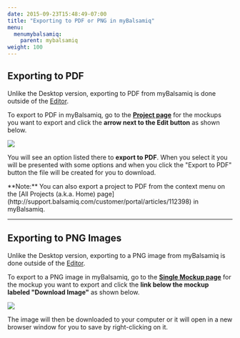 ```yaml
---
date: 2015-09-23T15:48:49-07:00
title: "Exporting to PDF or PNG in myBalsamiq"
menu:
  menumybalsamiq:
    parent: mybalsamiq
weight: 100
---
```


## Exporting to PDF

Unlike the Desktop version, exporting to PDF from myBalsamiq is done outside of the [Editor](http://support.balsamiq.com/customer/portal/articles/1366973).

To export to PDF in myBalsamiq, go to the **[Project page](http://support.balsamiq.com/customer/portal/articles/112399)** for the mockups you want to export and click the **arrow next to the Edit button** as shown below.

![](http://media.balsamiq.com/img/support/docs/myb/export-pdf.png)

You will see an option listed there to **export to PDF**. When you select it you will be presented with some options and when you click the "Export to PDF" button the file will be created for you to download.

<span class="alert alert-info show" role="alert">
**Note:** You can also export a project to PDF from the context menu on the [All Projects (a.k.a. Home) page](http://support.balsamiq.com/customer/portal/articles/112398) in myBalsamiq.
</span>  

---

## Exporting to PNG Images

Unlike the Desktop version, exporting to a PNG image from myBalsamiq is done outside of the [Editor](http://support.balsamiq.com/customer/portal/articles/1366973).

To export to a PNG image in myBalsamiq, go to the **[Single Mockup page](http://support.balsamiq.com/customer/portal/articles/112401)** for the mockup you want to export and click the **link below the mockup labeled "Download Image"** as shown below.

![](http://media.balsamiq.com/img/support/docs/myb/download-image.png)

The image will then be downloaded to your computer or it will open in a new browser window for you to save by right-clicking on it.
